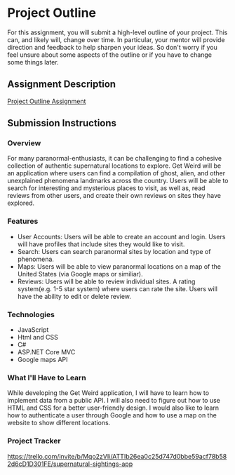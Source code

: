# Project Outline
For this assignment, you will submit a high-level outline of your project. This can, and likely will, change over time. In particular, your mentor will provide direction and feedback to help sharpen your ideas. So don't worry if you feel unsure about some aspects of the outline or if you have to change some things later.

## Assignment Description
[Project Outline Assignment](https://education.launchcode.org/liftoff/modules/assignments/project-outline)

## Submission Instructions

### Overview
For many paranormal-enthusiasts, it can be challenging to find a cohesive collection of authentic supernatural locations to explore. Get Weird will be an application where users can find a compilation of ghost, alien, and other unexplained phenomena landmarks across the country. Users will be able to search for interesting and mysterious places to visit, as well as, read reviews from other users, and create their own reviews on sites they have explored.
### Features
- User Accounts: Users will be able to create an account and login. Users will have profiles that include sites they would like to visit.
- Search: Users can search paranormal sites by location and type of phenomena.
- Maps: Users will be able to view paranormal locations on a map of the United States (via Google maps or similiar).
- Reviews: Users will be able to review individual sites. A rating system(e.g. 1-5 star system) where users can rate the site. Users will have the ability to edit or delete review.
### Technologies
- JavaScript
- Html and CSS
- C#
- ASP.NET Core MVC
- Google maps API
### What I'll Have to Learn
While developing the Get Weird application, I will have to learn how to implement data from a public API. I will also need to figure out how to use HTML and CSS for a better user-friendly design. I would also like to learn how to authenticate a user through Google and how to use a map on the website to show different locations.
### Project Tracker
https://trello.com/invite/b/Mqo2zVIi/ATTIb26ea0c25d747d0bbe59acf78b582d6cD1D301FE/supernatural-sightings-app

